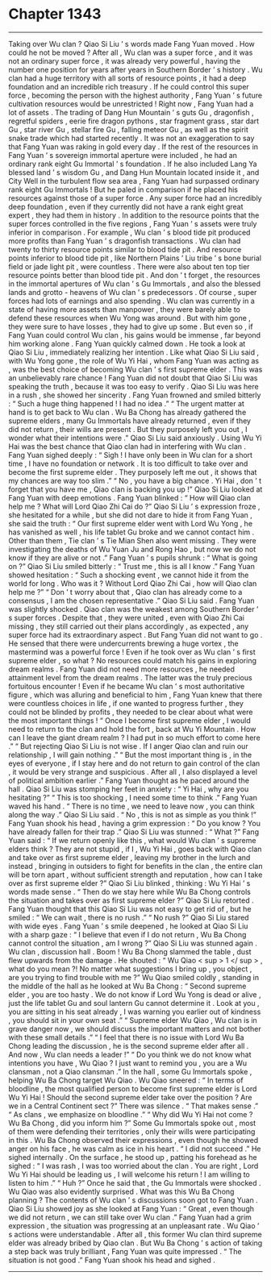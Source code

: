 
# Chapter 1343


---

Taking over Wu clan ?
Qiao Si Liu ’ s words made Fang Yuan moved .
How could he not be moved ?
After all , Wu clan was a super force , and it was not an ordinary super force , it was already very powerful , having the number one position for years after years in Southern Border ’ s history .
Wu clan had a huge territory with all sorts of resource points , it had a deep foundation and an incredible rich treasury . If he could control this super force , becoming the person with the highest authority , Fang Yuan ’ s future cultivation resources would be unrestricted !
Right now , Fang Yuan had a lot of assets .
The trading of Dang Hun Mountain ’ s guts Gu , dragonfish , regretful spiders , eerie fire dragon pythons , star fragment grass , star dart Gu , star river Gu , stellar fire Gu , falling meteor Gu , as well as the spirit snake trade which had started recently .
It was not an exaggeration to say that Fang Yuan was raking in gold every day .
If the rest of the resources in Fang Yuan ’ s sovereign immortal aperture were included , he had an ordinary rank eight Gu Immortal ’ s foundation . If he also included Lang Ya blessed land ’ s wisdom Gu , and Dang Hun Mountain located inside it , and City Well in the turbulent flow sea area , Fang Yuan had surpassed ordinary rank eight Gu Immortals !
But he paled in comparison if he placed his resources against those of a super force .
Any super force had an incredibly deep foundation , even if they currently did not have a rank eight great expert , they had them in history . In addition to the resource points that the super forces controlled in the five regions , Fang Yuan ’ s assets were truly inferior in comparison .
For example , Wu clan ’ s blood tide pit produced more profits than Fang Yuan ’ s dragonfish transactions .
Wu clan had twenty to thirty resource points similar to blood tide pit .
And resource points inferior to blood tide pit , like Northern Plains ’ Liu tribe ’ s bone burial field or jade light pit , were countless .
There were also about ten top tier resource points better than blood tide pit .
And don ’ t forget , the resources in the immortal apertures of Wu clan ’ s Gu Immortals , and also the blessed lands and grotto - heavens of Wu clan ’ s predecessors .
Of course , super forces had lots of earnings and also spending . Wu clan was currently in a state of having more assets than manpower , they were barely able to defend these resources when Wu Yong was around . But with him gone , they were sure to have losses , they had to give up some .
But even so , if Fang Yuan could control Wu clan , his gains would be immense , far beyond him working alone .
Fang Yuan quickly calmed down .
He took a look at Qiao Si Liu , immediately realizing her intention .
Like what Qiao Si Liu said , with Wu Yong gone , the role of Wu Yi Hai , whom Fang Yuan was acting as , was the best choice of becoming Wu clan ’ s first supreme elder .
This was an unbelievably rare chance !
Fang Yuan did not doubt that Qiao Si Liu was speaking the truth , because it was too easy to verify .
Qiao Si Liu was here in a rush , she showed her sincerity .
Fang Yuan frowned and smiled bitterly : “ Such a huge thing happened ! I had no idea .”
“ The urgent matter at hand is to get back to Wu clan . Wu Ba Chong has already gathered the supreme elders , many Gu Immortals have already returned , even if they did not return , their wills are present . But they purposely left you out , I wonder what their intentions were .” Qiao Si Liu said anxiously .
Using Wu Yi Hai was the best chance that Qiao clan had in interfering with Wu clan .
Fang Yuan sighed deeply : “ Sigh ! I have only been in Wu clan for a short time , I have no foundation or network . It is too difficult to take over and become the first supreme elder . They purposely left me out , it shows that my chances are way too slim .”
“ No , you have a big chance . Yi Hai , don ’ t forget that you have me , Qiao clan is backing you up !” Qiao Si Liu looked at Fang Yuan with deep emotions .
Fang Yuan blinked : “ How will Qiao clan help me ? What will Lord Qiao Zhi Cai do ?”
Qiao Si Liu ’ s expression froze , she hesitated for a while , but she did not dare to hide it from Fang Yuan , she said the truth : “ Our first supreme elder went with Lord Wu Yong , he has vanished as well , his life tablet Gu broke and we cannot contact him . Other than them , Tie clan ’ s Tie Mian Shen also went missing . They were investigating the deaths of Wu Yuan Ju and Rong Hao , but now we do not know if they are alive or not .”
Fang Yuan ’ s pupils shrunk : “ What is going on ?”
Qiao Si Liu smiled bitterly : “ Trust me , this is all I know .”
Fang Yuan showed hesitation : “ Such a shocking event , we cannot hide it from the world for long . Who was it ? Without Lord Qiao Zhi Cai , how will Qiao clan help me ?”
“ Don ’ t worry about that , Qiao clan has already come to a consensus , I am the chosen representative .” Qiao Si Liu said .
Fang Yuan was slightly shocked .
Qiao clan was the weakest among Southern Border ’ s super forces . Despite that , they were united , even with Qiao Zhi Cai missing , they still carried out their plans accordingly , as expected , any super force had its extraordinary aspect .
But Fang Yuan did not want to go .
He sensed that there were undercurrents brewing a huge vortex , the mastermind was a powerful force !
Even if he took over as Wu clan ’ s first supreme elder , so what ?
No resources could match his gains in exploring dream realms .
Fang Yuan did not need more resources , he needed attainment level from the dream realms .
The latter was the truly precious fortuitous encounter !
Even if he became Wu clan ’ s most authoritative figure , which was alluring and beneficial to him , Fang Yuan knew that there were countless choices in life , if one wanted to progress further , they could not be blinded by profits , they needed to be clear about what were the most important things !
“ Once I become first supreme elder , I would need to return to the clan and hold the fort , back at Wu Yi Mountain . How can I leave the giant dream realm ? I had put in so much effort to come here .”
“ But rejecting Qiao Si Liu is not wise . If I anger Qiao clan and ruin our relationship , I will gain nothing .”
“ But the most important thing is , in the eyes of everyone , if I stay here and do not return to gain control of the clan , it would be very strange and suspicious . After all , I also displayed a level of political ambition earlier .”
Fang Yuan thought as he paced around the hall .
Qiao Si Liu was stomping her feet in anxiety : “ Yi Hai , why are you hesitating ?”
“ This is too shocking , I need some time to think .” Fang Yuan waved his hand .
“ There is no time , we need to leave now , you can think along the way .” Qiao Si Liu said .
“ No , this is not as simple as you think !” Fang Yuan shook his head , having a grim expression : “ Do you know ? You have already fallen for their trap .”
Qiao Si Liu was stunned : “ What ?”
Fang Yuan said : “ If we return openly like this , what would Wu clan ’ s supreme elders think ? They are not stupid , if I , Wu Yi Hai , goes back with Qiao clan and take over as first supreme elder , leaving my brother in the lurch and instead , bringing in outsiders to fight for benefits in the clan , the entire clan will be torn apart , without sufficient strength and reputation , how can I take over as first supreme elder ?”
Qiao Si Liu blinked , thinking : Wu Yi Hai ’ s words made sense .
“ Then do we stay here while Wu Ba Chong controls the situation and takes over as first supreme elder ?” Qiao Si Liu retorted .
Fang Yuan thought that this Qiao Si Liu was not easy to get rid of , but he smiled : “ We can wait , there is no rush .”
“ No rush ?” Qiao Si Liu stared with wide eyes .
Fang Yuan ’ s smile deepened , he looked at Qiao Si Liu with a sharp gaze : “ I believe that even if I do not return , Wu Ba Chong cannot control the situation , am I wrong ?”
Qiao Si Liu was stunned again .
Wu clan , discussion hall .
Boom !
Wu Ba Chong slammed the table , dust flew upwards from the damage .
He shouted : “ Wu Qiao < sup > 1 </ sup > , what do you mean ?! No matter what suggestions I bring up , you object , are you trying to find trouble with me ?”
Wu Qiao smiled coldly , standing in the middle of the hall as he looked at Wu Ba Chong : “ Second supreme elder , you are too hasty . We do not know if Lord Wu Yong is dead or alive , just the life tablet Gu and soul lantern Gu cannot determine it . Look at you , you are sitting in his seat already , I was warning you earlier out of kindness , you should sit in your own seat .”
“ Supreme elder Wu Qiao , Wu clan is in grave danger now , we should discuss the important matters and not bother with these small details .”
“ I feel that there is no issue with Lord Wu Ba Chong leading the discussion , he is the second supreme elder after all . And now , Wu clan needs a leader !”
“ Do you think we do not know what intentions you have , Wu Qiao ? I just want to remind you , you are a Wu clansman , not a Qiao clansman .”
In the hall , some Gu Immortals spoke , helping Wu Ba Chong target Wu Qiao .
Wu Qiao sneered : “ In terms of bloodline , the most qualified person to become first supreme elder is Lord Wu Yi Hai ! Should the second supreme elder take over the position ? Are we in a Central Continent sect ?”
There was silence .
“ That makes sense .”
“ As clans , we emphasize on bloodline .”
“ Why did Wu Yi Hai not come ? Wu Ba Chong , did you inform him ?”
Some Gu Immortals spoke out , most of them were defending their territories , only their wills were participating in this .
Wu Ba Chong observed their expressions , even though he showed anger on his face , he was calm as ice in his heart .
“ I did not succeed .” He sighed internally .
On the surface , he stood up , patting his forehead as he sighed : “ I was rash , I was too worried about the clan . You are right , Lord Wu Yi Hai should be leading us , I will welcome his return ! I am willing to listen to him .”
“ Huh ?”
Once he said that , the Gu Immortals were shocked .
Wu Qiao was also evidently surprised .
What was this Wu Ba Chong planning ?
The contents of Wu clan ’ s discussions soon got to Fang Yuan .
Qiao Si Liu showed joy as she looked at Fang Yuan : “ Great , even though we did not return , we can still take over Wu clan .”
Fang Yuan had a grim expression , the situation was progressing at an unpleasant rate .
Wu Qiao ’ s actions were understandable . After all , this former Wu clan third supreme elder was already bribed by Qiao clan .
But Wu Ba Chong ’ s action of taking a step back was truly brilliant , Fang Yuan was quite impressed .
“ The situation is not good .” Fang Yuan shook his head and sighed .

---

